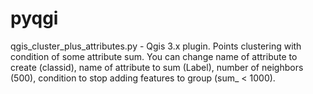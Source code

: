 # pyqgi


qgis_cluster_plus_attributes.py - Qgis 3.x plugin. Points clustering with condition of some attribute sum. You can change
name of attribute to create (classid), name of attribute to sum (Label), number of neighbors (500), condition to stop adding 
features to group (sum_ < 1000).
